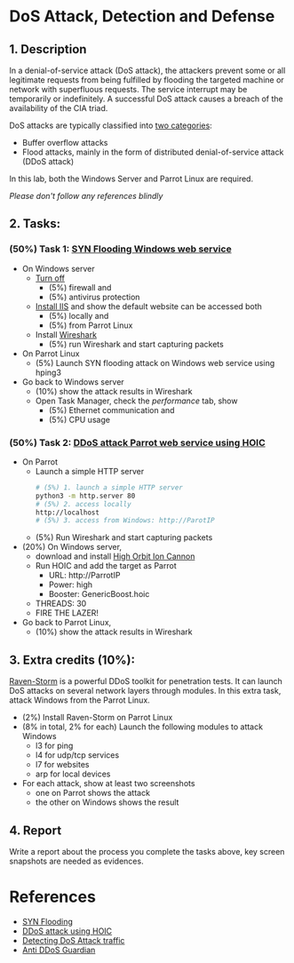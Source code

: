 # DoS Attack, Detection and Defense

## 1. Description
In a denial-of-service attack (DoS attack), the attackers prevent some or all legitimate requests from being fulfilled by flooding the targeted machine or network with superfluous requests. The service interrupt may be temporarily or indefinitely. A successful DoS attack causes a breach of the availability of the CIA triad.

DoS attacks are typically classified into [two categories](https://github.com/Samsar4/Ethical-Hacking-Labs/blob/master/9-Denial-of-Service/0-Introduction.md):
- Buffer overflow attacks
- Flood attacks, mainly in the form of distributed denial-of-service attack (DDoS attack)

In this lab, both the Windows Server and Parrot Linux are required.

*Please don't follow any references blindly*

## 2. Tasks: 
### (50%) Task 1: [SYN Flooding Windows web service](https://github.com/Samsar4/Ethical-Hacking-Labs/blob/master/9-Denial-of-Service/1-SYN-Flooding.md)
- On Windows server
  - [Turn off](https://samsclass.info/123/proj10/123p2win.htm) 
    - (5%) firewall and 
    - (5%) antivirus protection
  - [Install IIS](https://computingforgeeks.com/install-and-configure-iis-web-server-on-windows-server/) and show the default website can be accessed both 
    - (5%) locally and 
    - (5%) from Parrot Linux
  - Install [Wireshark](https://www.wireshark.org/)
    - (5%) run Wireshark and start capturing packets
- On Parrot Linux
  - (5%) Launch SYN flooding attack on Windows web service using hping3
- Go back to Windows server
  - (10%) show the attack results in Wireshark
  - Open Task Manager, check the *performance* tab, show 
    - (5%) Ethernet communication and
    - (5%) CPU usage

### (50%) Task 2: [DDoS attack Parrot web service using HOIC](https://github.com/Samsar4/Ethical-Hacking-Labs/blob/master/9-Denial-of-Service/2-DDoS-using-HOIC.md)
- On Parrot 
  - Launch a simple HTTP server
    ```bash
    # (5%) 1. launch a simple HTTP server
    python3 -m http.server 80
    # (5%) 2. access locally
    http://localhost
    # (5%) 3. access from Windows: http://ParotIP
    ```    
  - (5%) Run Wireshark and start capturing packets
- (20%) On Windows server, 
  - download and install [High Orbit Ion Cannon](https://en.wikipedia.org/wiki/High_Orbit_Ion_Cannon) 
  - Run HOIC and add the target as Parrot
    - URL: http://ParrotIP
    - Power: high
    - Booster: GenericBoost.hoic
  - THREADS: 30
  - FIRE THE LAZER!
- Go back to Parrot Linux,
  - (10%) show the attack results in Wireshark

## 3. Extra credits (10%): 
[Raven-Storm](https://github.com/Tmpertor/Raven-Storm) is a powerful DDoS toolkit for penetration tests. It can launch DoS attacks on several network layers through modules. In this extra task, attack Windows from the Parrot Linux.
- (2%) Install Raven-Storm on Parrot Linux
- (8% in total, 2% for each) Launch the following modules to attack Windows
  - l3 for ping
  - l4 for udp/tcp services
  - l7 for websites
  - arp for local devices
- For each attack, show at least two screenshots
  - one on Parrot shows the attack
  - the other on Windows shows the result 


## 4. Report
Write a report about the process you complete the tasks above, key screen snapshots are needed as evidences.

# References
- [SYN Flooding](https://github.com/Samsar4/Ethical-Hacking-Labs/blob/master/9-Denial-of-Service/1-SYN-Flooding.md)
- [DDoS attack using HOIC](https://github.com/Samsar4/Ethical-Hacking-Labs/blob/master/9-Denial-of-Service/2-DDoS-using-HOIC.md)
- [Detecting DoS Attack traffic](https://github.com/Samsar4/Ethical-Hacking-Labs/blob/master/9-Denial-of-Service/3-Detecting-DoS-Traffic.md)
- [Anti DDoS Guardian](https://www.anti-ddos.net/)